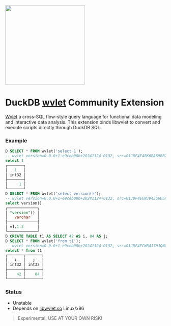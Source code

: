<img src="https://github.com/user-attachments/assets/46a5c546-7e9b-42c7-87f4-bc8defe674e0" width=250 />

# DuckDB [wvlet](https://wvlet.org/) Community Extension
[Wvlet](https://wvlet.org/) a cross-SQL flow-style query language for functional data modeling and interactive data analysis. This extension binds libwvlet to convert and execute scripts directly through DuckDB SQL.

### Example
```sql
D SELECT * FROM wvlet('select 1');
-- wvlet version=0.0.0+1-e9ceb08b+20241124-0132, src=01JDF4E4BK6RA89RB7RTN4V0NV.wv:1
select 1
┌───────┐
│   1   │
│ int32 │
├───────┤
│     1 │
└───────┘
D SELECT * FROM wvlet('select version()');
-- wvlet version=0.0.0+1-e9ceb08b+20241124-0132, src=01JDF4E6NJ94JG6D5K95REX3S2.wv:1
select version() 
┌─────────────┐
│ "version"() │
│   varchar   │
├─────────────┤
│ v1.1.3      │
└─────────────┘
D CREATE TABLE t1 AS SELECT 42 AS i, 84 AS j;
D SELECT * FROM wvlet('from t1');
-- wvlet version=0.0.0+1-e9ceb08b+20241124-0132, src=01JDF4ECWR417HJQNG1GSHCGH0.wv:1
select * from t1
┌───────┬───────┐
│   i   │   j   │
│ int32 │ int32 │
├───────┼───────┤
│    42 │    84 │
└───────┴───────┘

```


### Status

- Unstable
- Depends on [libwvlet.so](https://github.com/quackmagic/wvlet-lib/releases/tag/nightly) Linux/x86
  
> Experimental: USE AT YOUR OWN RISK!
